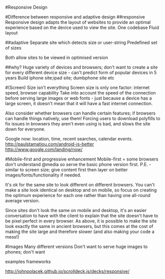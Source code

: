 #Responsive Design

#Difference between responsive and adaptive design
##responsive
Responsive design adapts the layout of websites to provide an optimal experience based on the device used to view the site.
One codebase
Fluid layout

##adaptive
Separate site which detects size or user-string
Predefined set of sizes

Both allow sites to be viewed in optimised version

##why?
Huge variety of devices and browsers; don't want to create a site for every different device size - can't predict form of popular devices in 5 years
Build iphone site;ipad site; dumbphone site etc


#(Screen) Size isn't everything
Screen size is only one factor: internet speed, browser capability
Take into account the speed of the connection before serving large images or web fonts - just because a device has a large screen, it doesn't mean that it will have a fast internet connection.

Also consider whether browsers can handle certain features; if browsers can handle things natively, use them! Forcing users to download polyfills to fix issues in browsers they aren't even using is bad, and slows the site down for everyone.

Google now: location, time, recent searches, calendar events. http://paulstamatiou.com/android-is-better
http://www.google.com/landing/now/

#Mobile-first and progressive enhancement
Mobile-first = some browsers don't understand @media so serve the basic phone version first.
P.E. - similar to screen size; give content first then layer on better images/fonts/functionality if needed.

It's ok for the same site to look different on different browsers. You can't make a site look identical on desktop and on mobile, so focus on creating the optimum experience for each one rather than having one all-round average version.

Since sites don't look the same on mobile and desktop, it's an easier conversation to have with the client to explain that the site doesn't have to be pixel perfect in every browser. As above, it is possible to make the site look exactly the same in ancient browsers, but this comes at the cost of making the site large and therefore slower (and also making your code a mess!)


#Images
Many different versions
Don't want to serve huge images to phones; don't want 


examples
frameworks

http://johnpolacek.github.io/scrolldeck.js/decks/responsive/